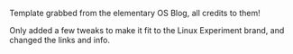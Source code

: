 Template grabbed from the elementary OS Blog, all credits to them!

Only added a few tweaks to make it fit to the Linux Experiment brand, and changed the links and info.

